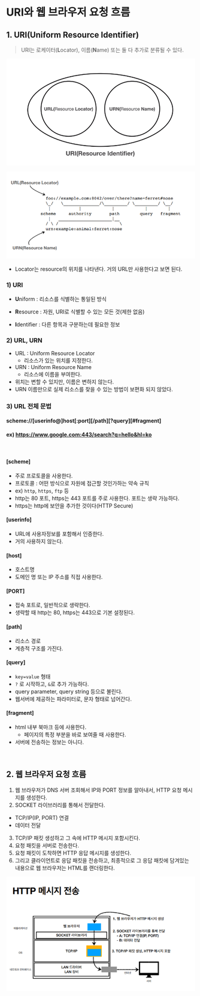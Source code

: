 # URI와 웹 브라우저 요청 흐름

## 1. URI(Uniform Resource Identifier)

> URI는 로케이터(**L**ocator), 이름(**N**ame) 또는 둘 다 추가로 분류될 수 있다.

![image-20210404144139987](02_URI_요청흐름.assets/image-20210404144139987.png)

![image-20210409220356201](02_URI_요청흐름.assets/image-20210409220356201.png)

- Locator는 resource의 위치를 나타낸다. 거의 URL만 사용한다고 보면 된다.



### 1) URI

- **U**niform : 리소스를 식별하는 통일된 방식

- **R**esource : 자원, URI로 식별할 수 있는 모든 것(제한 없음)

- **I**dentifier : 다른 항목과 구분하는데 필요한 정보



### 2) URL, URN

- URL : Uniform Resource Locator
  - 리소스가 있는 위치를 지정한다.
- URN : Uniform Resource Name
  - 리소스에 이름을 부여한다.
- 위치는 변할 수 있지만, 이름은 변하지 않는다.
- URN 이름만으로 실제 리소스를 찾을 수 있는 방법이 보편화 되지 않았다.



### 3) URL 전체 문법

#### scheme://[userinfo@]host\[:port]\[/path]\[?query][#fragment]

#### ex) https://www.google.com:443/search?q=hello&hl=ko

<br>

#### [scheme]

- 주로 프로토콜을 사용한다.
- 프로토콜 : 어떤 방식으로 자원에 접근할 것인가하는 약속 규칙
- ex) `http`, `https`, `ftp` 등
- http는 80 포트, https는 443 포트를 주로 사용한다. 포트는 생략 가능하다.
- https는 http에 보안을 추가한 것이다(HTTP Secure)



#### [userinfo]

- URL에 사용자정보를 포함해서 인증한다.
- 거의 사용하지 않는다.



#### [host] 

- 호스트명
- 도메인 명 또는 IP 주소를 직접 사용한다.



#### [PORT]

- 접속 포트로, 일반적으로 생략한다.
- 생략할 때 http는 80, https는 443으로 기본 설정된다.



#### [path]

- 리소스 경로
- 계층적 구조를 가진다.



#### [query] 

- `key=value` 형태
- `?` 로 시작하고, `&`로 추가 가능하다.
- query parameter, query string 등으로 불린다. 
- 웹서버에 제공하는 파라미터로, 문자 형태로 넘어간다.



#### [fragment]

- html 내부 북마크 등에 사용한다.
  - 페이지의 특정 부분을 바로 보여줄 때 사용한다.
- 서버에 전송하는 정보는 아니다.

<br>

## 2. 웹 브라우저 요청 흐름

1. 웹 브라우저가 DNS 서버 조회해서 IP와 PORT 정보를 알아내서, HTTP 요청 메시지를 생성한다.
2.  SOCKET 라이브러리를 통해서 전달한다.
   - TCP/IP(IP, PORT) 연결
   - 데이터 전달
3. TCP/IP 패킷 생성하고 그 속에 HTTP 메시지 포함시킨다.
4. 요청 패킷을 서버로 전송한다.
5. 요청 패킷이 도착하면 HTTP 응답 메시지를 생성한다.
6. 그리고 클라이언트로 응답 패킷을 전송하고, 최종적으로 그 응답 패킷에 담겨있는 내용으로 웹 브라우저는 HTML를 랜더링한다.

![image-20210409223743096](02_URI_요청흐름.assets/image-20210409223743096.png)